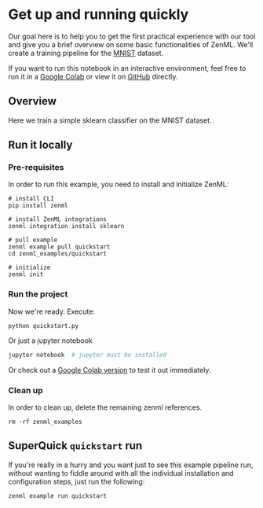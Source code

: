 # Get up and running quickly
Our goal here is to help you to get the first practical experience with our tool and give you a brief overview 
on some basic functionalities of ZenML. We'll create a training pipeline for the 
[MNIST](http://yann.lecun.com/exdb/mnist/) dataset.

If you want to run this notebook in an interactive environment, feel free to run it in a 
[Google Colab](https://colab.research.google.com/github/zenml-io/zenml/blob/main/examples/quickstart/quickstart.ipynb) 
or view it on [GitHub](https://github.com/zenml-io/zenml/tree/main/examples/quickstart) directly.

## Overview
Here we train a simple sklearn classifier on the MNIST dataset.

## Run it locally

### Pre-requisites
In order to run this example, you need to install and initialize ZenML:

```shell
# install CLI
pip install zenml

# install ZenML integrations
zenml integration install sklearn

# pull example
zenml example pull quickstart
cd zenml_examples/quickstart

# initialize
zenml init
```

### Run the project
Now we're ready. Execute:

```shell
python quickstart.py
```

Or just a jupyter notebook
```bash
jupyter notebook  # jupyter must be installed
```

Or check out a [Google Colab version](https://colab.research.google.com/github/zenml-io/zenml/blob/main/examples/quickstart/quickstart.ipynb) 
to test it out immediately.

### Clean up
In order to clean up, delete the remaining zenml references.

```shell
rm -rf zenml_examples
```

## SuperQuick `quickstart` run

If you're really in a hurry and you want just to see this example pipeline run,
without wanting to fiddle around with all the individual installation and
configuration steps, just run the following:

```shell
zenml example run quickstart
```
